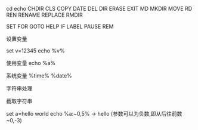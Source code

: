 cd
echo
CHDIR
CLS
COPY
DATE
DEL
DIR
ERASE
EXIT
MD
MKDIR
MOVE
RD
REN
RENAME
REPLACE
RMDIR


SET
FOR
GOTO
HELP
IF
LABEL
PAUSE
REM



设置变量

set v=12345
echo %v%

使用变量
echo %a%


系统变量
%time%
%date%

字符串处理

截取字符串

set a=hello world 
echo %a:~0,5%  -> hello (参数可以为负数,即从后往前数 ~0,-3)